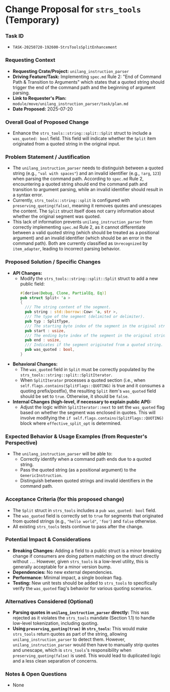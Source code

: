 # Change Proposal for `strs_tools` (Temporary)
### Task ID
*   `TASK-20250720-192600-StrsToolsSplitEnhancement`

### Requesting Context
*   **Requesting Crate/Project:** `unilang_instruction_parser`
*   **Driving Feature/Task:** Implementing `spec.md` Rule 2: "End of Command Path & Transition to Arguments" which states that a quoted string should trigger the end of the command path and the beginning of argument parsing.
*   **Link to Requester's Plan:** `module/move/unilang_instruction_parser/task/plan.md`
*   **Date Proposed:** 2025-07-20

### Overall Goal of Proposed Change
*   Enhance the `strs_tools::string::split::Split` struct to include a `was_quoted: bool` field. This field will indicate whether the `Split` item originated from a quoted string in the original input.

### Problem Statement / Justification
*   The `unilang_instruction_parser` needs to distinguish between a quoted string (e.g., `"val with spaces"`) and an invalid identifier (e.g., `!arg`, `123`) when parsing the command path. According to `spec.md` Rule 2, encountering a quoted string should end the command path and transition to argument parsing, while an invalid identifier should result in a syntax error.
*   Currently, `strs_tools::string::split` is configured with `preserving_quoting(false)`, meaning it removes quotes and unescapes the content. The `Split` struct itself does not carry information about whether the original segment was quoted.
*   This lack of information prevents `unilang_instruction_parser` from correctly implementing `spec.md` Rule 2, as it cannot differentiate between a valid quoted string (which should be treated as a positional argument) and an invalid identifier (which should be an error in the command path). Both are currently classified as `Unrecognized` by `item_adapter`, leading to incorrect parsing behavior.

### Proposed Solution / Specific Changes
*   **API Changes:**
    *   Modify the `strs_tools::string::split::Split` struct to add a new public field:
        ```rust
        #[derive(Debug, Clone, PartialEq, Eq)]
        pub struct Split< 'a >
        {
          /// The string content of the segment.
          pub string : std::borrow::Cow< 'a, str >,
          /// The type of the segment (delimited or delimiter).
          pub typ : SplitType,
          /// The starting byte index of the segment in the original string.
          pub start : usize,
          /// The ending byte index of the segment in the original string.
          pub end : usize,
          /// Indicates if the segment originated from a quoted string.
          pub was_quoted : bool,
        }
        ```
*   **Behavioral Changes:**
    *   The `was_quoted` field in `Split` must be correctly populated by the `strs_tools::string::split::SplitIterator`.
    *   When `SplitIterator` processes a quoted section (i.e., when `self.flags.contains(SplitFlags::QUOTING)` is true and it consumes a quoting prefix/postfix), the resulting `Split` item's `was_quoted` field should be set to `true`. Otherwise, it should be `false`.
*   **Internal Changes (high-level, if necessary to explain public API):**
    *   Adjust the logic within `SplitIterator::next` to set the `was_quoted` flag based on whether the segment was enclosed in quotes. This will involve modifying the `if self.flags.contains(SplitFlags::QUOTING)` block where `effective_split_opt` is determined.

### Expected Behavior & Usage Examples (from Requester's Perspective)
*   The `unilang_instruction_parser` will be able to:
    *   Correctly identify when a command path ends due to a quoted string.
    *   Pass the quoted string (as a positional argument) to the `GenericInstruction`.
    *   Distinguish between quoted strings and invalid identifiers in the command path.

### Acceptance Criteria (for this proposed change)
*   The `Split` struct in `strs_tools` includes a `pub was_quoted: bool` field.
*   The `was_quoted` field is correctly set to `true` for segments that originated from quoted strings (e.g., `"hello world"`, `'foo'`) and `false` otherwise.
*   All existing `strs_tools` tests continue to pass after the change.

### Potential Impact & Considerations
*   **Breaking Changes:** Adding a field to a public struct is a minor breaking change if consumers are doing pattern matching on the struct directly without `..`. However, given `strs_tools` is a low-level utility, this is generally acceptable for a minor version bump.
*   **Dependencies:** No new external dependencies.
*   **Performance:** Minimal impact, a single boolean flag.
*   **Testing:** New unit tests should be added to `strs_tools` to specifically verify the `was_quoted` flag's behavior for various quoting scenarios.

### Alternatives Considered (Optional)
*   **Parsing quotes in `unilang_instruction_parser` directly:** This was rejected as it violates the `strs_tools` mandate (Section 1.1) to handle low-level tokenization, including quoting.
*   **Using `preserving_quoting(true)` in `strs_tools`:** This would make `strs_tools` return quotes as part of the string, allowing `unilang_instruction_parser` to detect them. However, `unilang_instruction_parser` would then have to manually strip quotes and unescape, which is `strs_tools`'s responsibility when `preserving_quoting(false)` is used. This would lead to duplicated logic and a less clean separation of concerns.

### Notes & Open Questions
*   None